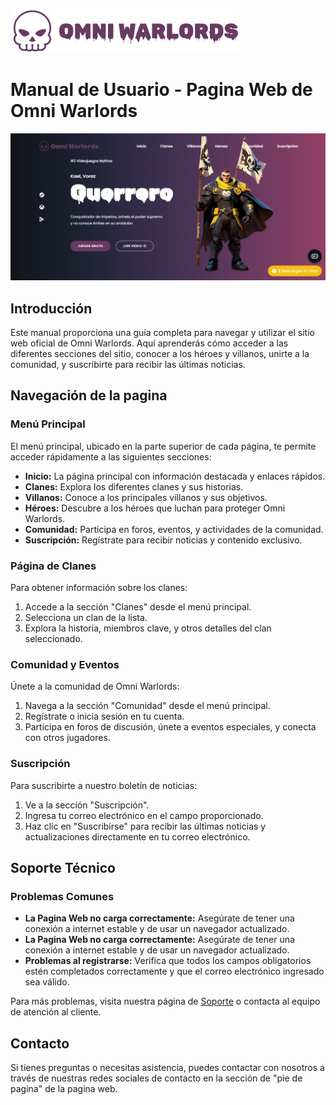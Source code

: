 ![Omni Warlords](/imgs/logo-presentacion.png)

# Manual de Usuario - Pagina Web de Omni Warlords

![Omni Warlords](/imgs/portada.png)

## Introducción

Este manual proporciona una guía completa para navegar y utilizar el sitio web oficial de Omni Warlords. Aquí aprenderás cómo acceder a las diferentes secciones del sitio, conocer a los héroes y villanos, unirte a la comunidad, y suscribirte para recibir las últimas noticias.

## Navegación de la pagina

### Menú Principal

El menú principal, ubicado en la parte superior de cada página, te permite acceder rápidamente a las siguientes secciones:

- **Inicio:** La página principal con información destacada y enlaces rápidos.
- **Clanes:** Explora los diferentes clanes y sus historias.
- **Villanos:** Conoce a los principales villanos y sus objetivos.
- **Héroes:** Descubre a los héroes que luchan para proteger Omni Warlords.
- **Comunidad:** Participa en foros, eventos, y actividades de la comunidad.
- **Suscripción:** Regístrate para recibir noticias y contenido exclusivo.

### Página de Clanes

Para obtener información sobre los clanes:

1. Accede a la sección "Clanes" desde el menú principal.
2. Selecciona un clan de la lista.
3. Explora la historia, miembros clave, y otros detalles del clan seleccionado.

### Comunidad y Eventos

Únete a la comunidad de Omni Warlords:

1. Navega a la sección "Comunidad" desde el menú principal.
2. Regístrate o inicia sesión en tu cuenta.
3. Participa en foros de discusión, únete a eventos especiales, y conecta con otros jugadores.

### Suscripción

Para suscribirte a nuestro boletín de noticias:

1. Ve a la sección "Suscripción".
2. Ingresa tu correo electrónico en el campo proporcionado.
3. Haz clic en "Suscribirse" para recibir las últimas noticias y actualizaciones directamente en tu correo electrónico.

## Soporte Técnico

### Problemas Comunes

- **La Pagina Web no carga correctamente:** Asegúrate de tener una conexión a internet estable y de usar un navegador actualizado.
- **La Pagina Web no carga correctamente:** Asegúrate de tener una conexión a internet estable y de usar un navegador actualizado.
- **Problemas al registrarse:** Verifica que todos los campos obligatorios estén completados correctamente y que el correo electrónico ingresado sea válido.

Para más problemas, visita nuestra página de [Soporte](#) o contacta al equipo de atención al cliente.

## Contacto

Si tienes preguntas o necesitas asistencia, puedes contactar con nosotros a través de nuestras redes sociales de contacto en la sección de "pie de pagina" de la pagina web.
